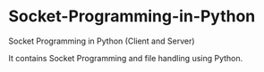 # Socket-Programming-in-Python
Socket Programming in Python (Client and Server)

It contains Socket Programming and file handling using Python.
